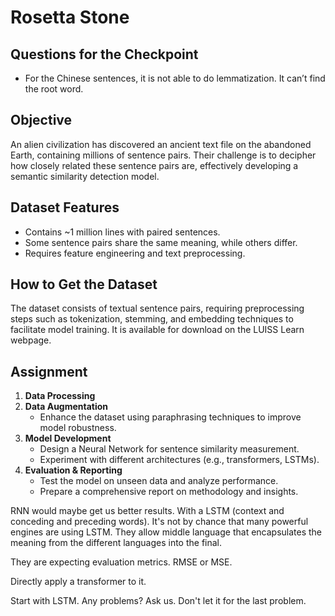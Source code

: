 # Rosetta Stone

## Questions for the Checkpoint

- For the Chinese sentences, it is not able to do lemmatization. It can’t find the root word.

## Objective

An alien civilization has discovered an ancient text file on the abandoned Earth, containing millions of sentence pairs. Their challenge is to decipher how closely related these sentence pairs are, effectively developing a semantic similarity detection model.

## Dataset Features

- Contains ~1 million lines with paired sentences.
- Some sentence pairs share the same meaning, while others differ.
- Requires feature engineering and text preprocessing.

## How to Get the Dataset

The dataset consists of textual sentence pairs, requiring preprocessing steps such as tokenization, stemming, and embedding techniques to facilitate model training. It is available for download on the LUISS Learn webpage.

## Assignment

1. **Data Processing**
2. **Data Augmentation**
   - Enhance the dataset using paraphrasing techniques to improve model robustness.
3. **Model Development**
   - Design a Neural Network for sentence similarity measurement.
   - Experiment with different architectures (e.g., transformers, LSTMs).
4. **Evaluation & Reporting**
   - Test the model on unseen data and analyze performance.
   - Prepare a comprehensive report on methodology and insights.

RNN would maybe get us better results. With a LSTM (context and conceding and preceding words). It's not by chance that many powerful engines are using LSTM. They allow middle language that encapsulates the meaning from the different languages into the final. 

They are expecting evaluation metrics. RMSE or MSE. 

Directly apply a transformer to it. 

Start with LSTM. Any problems? Ask us. Don't let it for the last problem. 